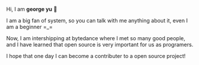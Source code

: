 Hi, I am **george yu** 👋

I am a big fan of system, so you can talk with me anything about it, even I am a beginner =_=

Now, I am intershipping at bytedance where I met so many good people, and I have learned that open source is very important for us as programers.

I hope that one day I can become a contributer to a open source project!
